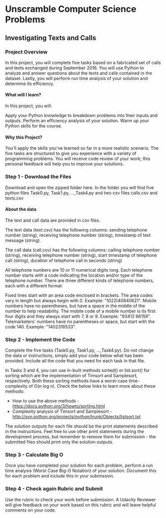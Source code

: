 # Unscramble Computer Science Problems

## Investigating Texts and Calls

### Project Overview

In this project, you will complete five tasks based on a fabricated set of calls and texts exchanged during September 2016. You will use Python to analyze and answer questions about the texts and calls contained in the dataset. Lastly, you will perform run time analysis of your solution and determine its efficiency.

#### What will I learn?

In this project, you will:

Apply your Python knowledge to breakdown problems into their inputs and outputs.
Perform an efficiency analysis of your solution.
Warm up your Python skills for the course.

#### Why this Project?

You'll apply the skills you've learned so far in a more realistic scenario. The five tasks are structured to give you experience with a variety of programming problems. You will receive code review of your work; this personal feedback will help you to improve your solutions.

### Step 1 - Download the Files

Download and open the zipped folder here. In the folder you will find five python files Task0.py, Task1.py, ...,Task4.py and two csv files calls.csv and texts.csv

#### About the data

The text and call data are provided in csv files.

The text data (text.csv) has the following columns: sending telephone number (string), receiving telephone number (string), timestamp of text message (string).

The call data (call.csv) has the following columns: calling telephone number (string), receiving telephone number (string), start timestamp of telephone call (string), duration of telephone call in seconds (string)

All telephone numbers are 10 or 11 numerical digits long. Each telephone number starts with a code indicating the location and/or type of the telephone number. There are three different kinds of telephone numbers, each with a different format:

Fixed lines start with an area code enclosed in brackets. The area codes vary in length but always begin with 0. Example: "(022)40840621".
Mobile numbers have no parentheses, but have a space in the middle of the number to help readability. The mobile code of a mobile number is its first four digits and they always start with 7, 8 or 9. Example: "93412 66159".
Telemarketers' numbers have no parentheses or space, but start with the code 140. Example: "1402316533".

### Step 2 - Implement the Code

Complete the five tasks (Task0.py, Task1.py, ...,Task4.py). Do not change the data or instructions, simply add your code below what has been provided. Include all the code that you need for each task in that file.

In Tasks 3 and 4, you can use in-built methods sorted() or list.sort() for sorting which are the implementation of Timsort and Samplesort, respectively. Both these sorting methods have a worst-case time-complexity of O(n log n). Check the below links to learn more about these methods:

- How to use the above methods - <https://docs.python.org/3/howto/sorting.html>
- Complexity analysis of Timsort and Samplesort - <http://svn.python.org/projects/python/trunk/Objects/listsort.txt>

The solution outputs for each file should be the print statements described in the instructions. Feel free to use other print statements during the development process, but remember to remove them for submission - the submitted files should print only the solution outputs.

### Step 3 - Calculate Big O

Once you have completed your solution for each problem, perform a run time analysis (Worst Case Big-O Notation) of your solution. Document this for each problem and include this in your submission.

### Step 4 - Check again Rubric and Submit

Use the rubric to check your work before submission. A Udacity Reviewer will give feedback on your work based on this rubric and will leave helpful comments on your code.
